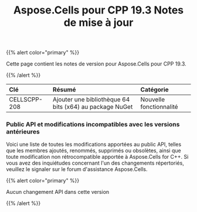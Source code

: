 ﻿---
title: Aspose.Cells pour CPP 19.3 Notes de mise à jour
type: docs
weight: 50
url: /fr/cpp/aspose-cells-for-cpp-19-3-release-notes/
---
{{% alert color="primary" %}} 

Cette page contient les notes de version pour Aspose.Cells pour CPP 19.3.

{{% /alert %}} 

|**Clé**|**Résumé**|**Catégorie**|
|:- |:- |:- |
|CELLSCPP-208|Ajouter une bibliothèque 64 bits (x64) au package NuGet|Nouvelle fonctionnalité|
### **Public API et modifications incompatibles avec les versions antérieures**
Voici une liste de toutes les modifications apportées au public API, telles que les membres ajoutés, renommés, supprimés ou obsolètes, ainsi que toute modification non rétrocompatible apportée à Aspose.Cells for C++. Si vous avez des inquiétudes concernant l'un des changements répertoriés, veuillez le signaler sur le forum d'assistance Aspose.Cells.

{{% alert color="primary" %}} 

Aucun changement API dans cette version

{{% /alert %}}
